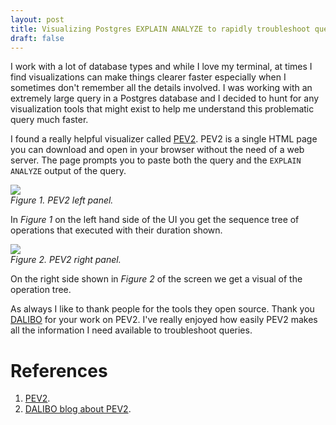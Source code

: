 ```yaml
---
layout: post
title: Visualizing Postgres EXPLAIN ANALYZE to rapidly troubleshoot queries
draft: false
---
```

I work with a lot of database types and while I love my terminal, at times I find visualizations can make things clearer faster especially when I sometimes don't remember all the details involved. I was working with an extremely large query in a Postgres database and I decided to hunt for any visualization tools that might exist to help me understand this problematic query much faster.

I found a really helpful visualizer called [PEV2](https://github.com/dalibo/pev2/blob/master/index.html). PEV2 is a single HTML page you can download and open in your browser without the need of a web server. The page prompts you to paste both the query and the `EXPLAIN ANALYZE` output of the query. 

![](https://blog.dalibo.com/img/202101_pev2_diagram.png)  
_Figure 1. PEV2 left panel._

In _Figure 1_ on the left hand side of the UI you get the sequence tree of operations that executed with their duration shown.

![](https://blog.dalibo.com/img/202101_pev2_highlight.png)  
_Figure 2. PEV2 right panel._

On the right side shown in _Figure 2_ of the screen we get a visual of the operation tree.

As always I like to thank people for the tools they open source. Thank you [DALIBO](https://blog.dalibo.com) for your work on PEV2. I've really enjoyed how easily PEV2 makes all the information I need available to troubleshoot queries.

# References
1. [PEV2](https://github.com/dalibo/pev2/blob/master/index.html).
2. [DALIBO blog about PEV2](https://blog.dalibo.com/2021/02/09/pev2_whats_new_en.html).
